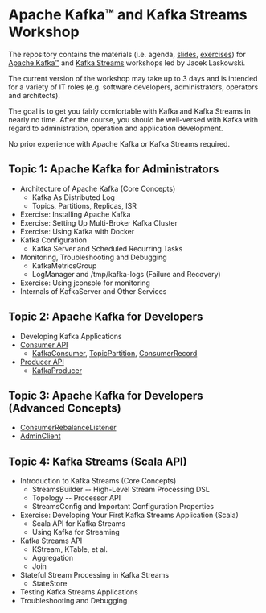 # Apache Kafka™ and Kafka Streams Workshop

The repository contains the materials (i.e. agenda, [slides](slides), [exercises](exercises)) for [Apache Kafka™](https://kafka.apache.org/) and [Kafka Streams](https://kafka.apache.org/documentation/streams/) workshops led by Jacek Laskowski.

The current version of the workshop may take up to 3 days and is intended for a variety of IT roles (e.g. software developers, administrators, operators and architects).

The goal is to get you fairly comfortable with Kafka and Kafka Streams in nearly no time. After the course, you should be well-versed with Kafka with regard to administration, operation and application development.

No prior experience with Apache Kafka or Kafka Streams required.

## Topic 1: Apache Kafka for Administrators

- Architecture of Apache Kafka (Core Concepts)
  - Kafka As Distributed Log
  - Topics, Partitions, Replicas, ISR
- Exercise: Installing Apache Kafka
- Exercise: Setting Up Multi-Broker Kafka Cluster
- Exercise: Using Kafka with Docker
- Kafka Configuration
  - Kafka Server and Scheduled Recurring Tasks
- Monitoring, Troubleshooting and Debugging
  - KafkaMetricsGroup
  - LogManager and /tmp/kafka-logs (Failure and Recovery)
- Exercise: Using jconsole for monitoring
- Internals of KafkaServer and Other Services

## Topic 2: Apache Kafka for Developers

- Developing Kafka Applications
- [Consumer API](https://kafka.apache.org/20/javadoc/org/apache/kafka/clients/consumer/Consumer.html)
  - [KafkaConsumer](https://kafka.apache.org/20/javadoc/org/apache/kafka/clients/consumer/KafkaConsumer.html), [TopicPartition](https://kafka.apache.org/20/javadoc/org/apache/kafka/common/TopicPartition.html), [ConsumerRecord](https://kafka.apache.org/20/javadoc/org/apache/kafka/clients/consumer/ConsumerRecord.html)
- [Producer API](http://kafka.apache.org/20/javadoc/org/apache/kafka/clients/producer/Producer.html)
  - [KafkaProducer](http://kafka.apache.org/20/javadoc/org/apache/kafka/clients/producer/KafkaProducer.html)

## Topic 3: Apache Kafka for Developers (Advanced Concepts)

- [ConsumerRebalanceListener](https://kafka.apache.org/20/javadoc/org/apache/kafka/clients/consumer/ConsumerRebalanceListener.html)
- [AdminClient](http://kafka.apache.org/20/javadoc/org/apache/kafka/clients/admin/AdminClient.html)

## Topic 4: Kafka Streams (Scala API)

- Introduction to Kafka Streams (Core Concepts)
  - StreamsBuilder -- High-Level Stream Processing DSL
  - Topology -- Processor API
  - StreamsConfig and Important Configuration Properties
- Exercise: Developing Your First Kafka Streams Application (Scala)
  - Scala API for Kafka Streams
  - Using Kafka for Streaming
- Kafka Streams API
  - KStream, KTable, et al.
  - Aggregation
  - Join
- Stateful Stream Processing in Kafka Streams
  - StateStore
- Testing Kafka Streams Applications
- Troubleshooting and Debugging
